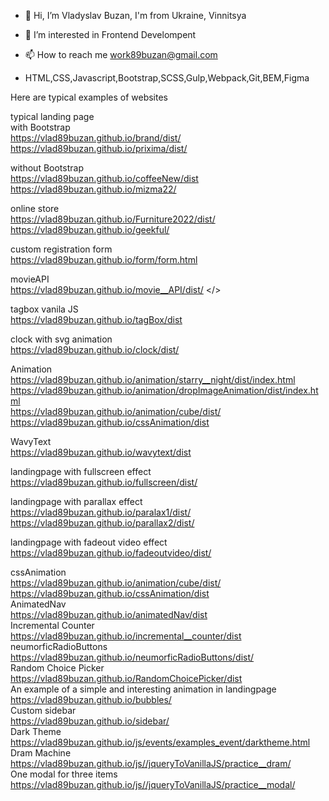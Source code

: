 - 👋 Hi, I’m Vladyslav Buzan, I'm from Ukraine, Vinnitsya
- 👀 I’m interested in Frontend Develompent

- 📫 How to reach me work89buzan@gmail.com

-    HTML,CSS,Javascript,Bootstrap,SCSS,Gulp,Webpack,Git,BEM,Figma

Here are typical examples of websites </br>

typical landing page  </br>
with Bootstrap</br>
https://vlad89buzan.github.io/brand/dist/</br>
https://vlad89buzan.github.io/prixima/dist/</br>

without Bootstrap</br>
https://vlad89buzan.github.io/coffeeNew/dist  </br>
https://vlad89buzan.github.io/mizma22/  </br>

online store  </br>
https://vlad89buzan.github.io/Furniture2022/dist/ </br>
https://vlad89buzan.github.io/geekful/  </br>

custom registration form  </br>
https://vlad89buzan.github.io/form/form.html  </br>

movieAPI </br>
https://vlad89buzan.github.io/movie__API/dist/ </>

tagbox vanila JS</br>
https://vlad89buzan.github.io/tagBox/dist
</br>

clock with svg animation </br>
https://vlad89buzan.github.io/clock/dist/</br>

Animation</br>
https://vlad89buzan.github.io/animation/starry__night/dist/index.html
https://vlad89buzan.github.io/animation/dropImageAnimation/dist/index.html </br>
https://vlad89buzan.github.io/animation/cube/dist/ </br>
https://vlad89buzan.github.io/cssAnimation/dist </br>

WavyText</br>
https://vlad89buzan.github.io/wavytext/dist </br>

landingpage with fullscreen effect</br>
https://vlad89buzan.github.io/fullscreen/dist/
</br>

landingpage with parallax effect</br>
https://vlad89buzan.github.io/paralax1/dist/
</br>
https://vlad89buzan.github.io/parallax2/dist/

landingpage with fadeout video effect</br>
https://vlad89buzan.github.io/fadeoutvideo/dist/
</br>

cssAnimation</br>
https://vlad89buzan.github.io/animation/cube/dist/
https://vlad89buzan.github.io/cssAnimation/dist </br>
AnimatedNav</br>
https://vlad89buzan.github.io/animatedNav/dist  </br>
Incremental Counter</br>
https://vlad89buzan.github.io/incremental__counter/dist <br/>
neumorficRadioButtons</br>
https://vlad89buzan.github.io/neumorficRadioButtons/dist/ </br>
Random Choice Picker  </br>
https://vlad89buzan.github.io/RandomChoicePicker/dist  </br>
An example of a simple and interesting animation in landingpage  </br>
https://vlad89buzan.github.io/bubbles/  </br>
Custom sidebar  </br>
https://vlad89buzan.github.io/sidebar/  </br>
Dark Theme  </br>
https://vlad89buzan.github.io/js/events/examples_event/darktheme.html  </br>
Dram Machine </br>
https://vlad89buzan.github.io/js//jqueryToVanillaJS/practice__dram/ </br>
One modal for three items </br>
https://vlad89buzan.github.io/js//jqueryToVanillaJS/practice__modal/ </br>


